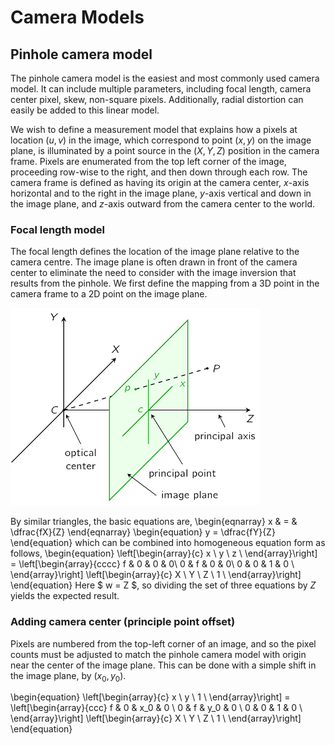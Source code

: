 # Camera Models


## Pinhole camera model

The pinhole camera model is the easiest and most commonly used camera model.  It can include multiple parameters, including focal length, camera center pixel, skew, non-square pixels.  Additionally, radial distortion can easily be added to this linear model.

We wish to define a measurement model that explains how a pixels at location $(u,v)$ in the image, which correspond to point $(x,y)$ on the image plane, is illuminated by a point source in the $(X,Y,Z)$ position in the camera frame. Pixels are enumerated from the top left corner of the image, proceeding row-wise to the right, and then down through each row.  The camera frame is  defined as having its origin at the camera center, $x$-axis horizontal and to the right in the image plane, $y$-axis vertical and down in the image plane, and $z$-axis outward from the camera center to the world.

### Focal length model
The focal length defines the location of the image plane relative to the camera centre.  The image plane is often drawn in front of the camera center to eliminate the need to consider with the image inversion that results from the pinhole.  We first define the mapping from a 3D point in the camera frame to a 2D point on the image plane.

![Pinhole Camera](images/pinhole-camera.png)

By similar triangles, the basic equations are,
\begin{eqnarray}
x & = & \dfrac{fX}{Z}
\end{eqnarray}
\begin{equation}
y = \dfrac{fY}{Z}
\end{equation}
which can be combined into homogeneous equation form as follows,
\begin{equation}
\left[\begin{array}{c} x \\ y \\ z \\ \end{array}\right]
 = \left[\begin{array}{cccc} f & 0 & 0 & 0\\ 0 & f & 0 & 0\\ 0 & 0 & 1 & 0 \\ \end{array}\right]
  \left[\begin{array}{c} X \\ Y \\ Z \\ 1 \\ \end{array}\right]
\end{equation}
Here $ w = Z $, so dividing the set of three equations by $Z$ yields the expected result.

### Adding camera center (principle point offset)

Pixels are numbered from the top-left corner of an image, and so the pixel counts must be adjusted to match the pinhole camera model with origin near the center of the image plane.  This can be done with a simple shift in the image plane, by $(x_0, y_0)$.

\begin{equation}
\left[\begin{array}{c} x \\ y \\ 1 \\ \end{array}\right]
 = \left[\begin{array}{ccc} f & 0 & x_0 & 0 \\ 0 & f & y_0 & 0 \\ 0 & 0 & 1 & 0 \\ \end{array}\right]
  \left[\begin{array}{c} X \\ Y \\ Z \\ 1 \\ \end{array}\right]
\end{equation}
